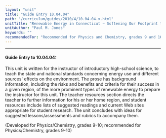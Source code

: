 ```yaml
---
layout: "unit"
title: "Guide Entry 10.04.04"
path: "/curriculum/guides/2010/4/10.04.04.x.html"
unitTitle: "Renewable Energy in Connecticut − Softening Our Footprint through Sustainable Energy Use"
unitAuthor: "Paul M. Jones"
keywords: ""
recommendedFor: "Recommended for Physics and Chemistry, grades 9 and 10"
---
```

<body>
<hr/>
<h4>
Guide Entry to 10.04.04:
</h4>
<p>
This unit is written for the instructor of introductory high-school science, to teach the state and national standards concerning energy use and different sources' effects on the environment. The prose has background information, including the risks and benefits and criteria for their success in a given region, of the more prominent types of renewable energy to prepare the instructor for this unit. The teacher resources section directs the teacher to further information for his or her home region, and student resources include lists of suggested readings and current Web sites appropriate for student research. The unit concludes with ideas for suggested lessons/assessments and rubrics to accompany them.
</p>
<p>
(Developed for Physics/Chemistry, grades 9-10; recommended for Physics/Chemistry, grades 9-10)
</p>
</body>
